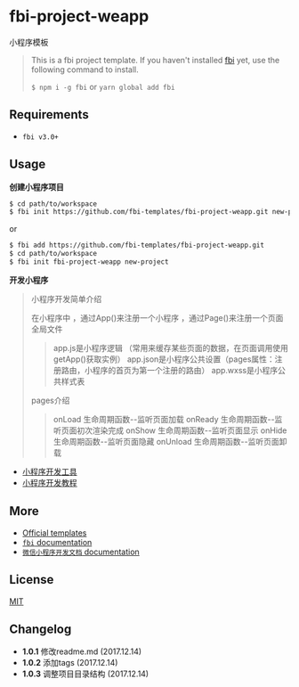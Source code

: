 # fbi-project-weapp
小程序模板 

> This is a fbi project template. If you haven't installed [fbi](https://github.com/AlloyTeam/fbi) yet, use the following command to install.
>
> `$ npm i -g fbi` or `yarn global add fbi`
## Requirements
- `fbi v3.0+`

## Usage

**创建小程序项目**

```bash
$ cd path/to/workspace
$ fbi init https://github.com/fbi-templates/fbi-project-weapp.git new-project  
```

or

```bash
$ fbi add https://github.com/fbi-templates/fbi-project-weapp.git
$ cd path/to/workspace
$ fbi init fbi-project-weapp new-project 
```

**开发小程序**

> 小程序开发简单介绍
> 
> 在小程序中 ，通过App()来注册一个小程序 ，通过Page()来注册一个页面
> 全局文件
> > app.js是小程序逻辑 （常用来缓存某些页面的数据，在页面调用使用getApp()获取实例）
> > app.json是小程序公共设置（pages属性：注册路由，小程序的首页为第一个注册的路由）
> > app.wxss是小程序公共样式表
> 
> pages介绍
> > onLoad 生命周期函数--监听页面加载
> > onReady 生命周期函数--监听页面初次渲染完成
> > onShow 生命周期函数--监听页面显示
> > onHide 生命周期函数--监听页面隐藏
> > onUnload 生命周期函数--监听页面卸载

- [小程序开发工具](https://mp.weixin.qq.com/debug/wxadoc/dev/devtools/download.html)
- [小程序开发教程](https://mp.weixin.qq.com/debug/wxadoc/dev/)


## More

- [Official templates](https://github.com/fbi-templates)
- [`fbi` documentation](https://neikvon.gitbooks.io/fbi/content/)
- [`微信小程序开发文档` documentation](https://mp.weixin.qq.com/debug/wxadoc/dev/framework/MINA.html)

## License

[MIT](https://opensource.org/licenses/MIT)

## Changelog

- **1.0.1** 修改readme.md (2017.12.14)
- **1.0.2** 添加tags (2017.12.14)
- **1.0.3** 调整项目目录结构 (2017.12.14)

